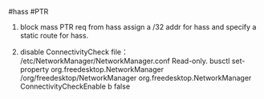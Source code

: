 

#hass #PTR
1. block mass PTR req from hass
    assign a /32 addr for hass and specify a static route for hass.

2. disable ConnectivityCheck
    file： /etc/NetworkManager/NetworkManager.conf Read-only. 
    busctl set-property org.freedesktop.NetworkManager /org/freedesktop/NetworkManager org.freedesktop.NetworkManager ConnectivityCheckEnable b false
